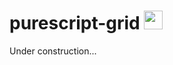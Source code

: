 # purescript-grid <img src="https://media.tenor.com/MRCIli40TYoAAAAi/under-construction90s-90s.gif" width="30">

Under construction... 
